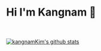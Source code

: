 # Hi I'm Kangnam 👋


</br></br>
[![kangnamKim's github stats](https://github-readme-stats.vercel.app/api?username=kangnam7654)](https://github.com/anuraghazra/github-readme-stats)



<!--
**kangnam7654/kangnam7654** is a ✨ _special_ ✨ repository because its `README.md` (this file) appears on your GitHub profile.

Here are some ideas to get you started:

- 🔭 I’m currently working on ...
- 🌱 I’m currently learning ...
- 👯 I’m looking to collaborate on ...
- 🤔 I’m looking for help with ...
- 💬 Ask me about ...
- 📫 How to reach me: ...
- 😄 Pronouns: ...
- ⚡ Fun fact: ...
-->
